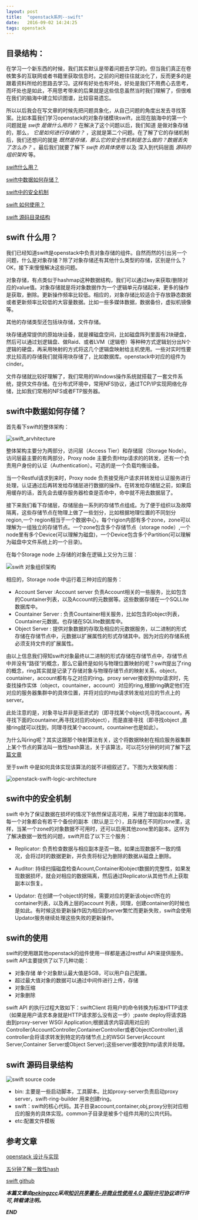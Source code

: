 ```yaml
---
layout: post
title:  "openstack系列--swift"
date:   2016-09-02 14:24:25
tags: openstack
---
```


## 目录结构：

在学习一个新东西的时候，我们其实默认是带着问题去学习的。但当我们真正在卷帙繁多的互联网或者书籍里获取信息时。之前的问题往往就淡化了，反而更多的是跟着资料所给的思路去学习。这样有好处也有坏处，好处是我们不用费心去思考，而坏处也是如此，不用思考带来的后果就是这些信息虽然当时我们理解了，但很难在我们的脑海中建立知识图谱，比较容易遗忘。

所以以后我会在写文章的时候先把问题具象化，从自己问题的角度出发去寻找答案。比如本篇我们学习openstack的对象存储模块swift，出现在脑海中的第一个问题就是 *swift 是做什么用的？* 在解决了这个问题以后，我们知道
是做对象存储的，那么， *它是如何进行存储的？* ，这就是第二个问题。在了解了它的存储机制后，我们还想问的就是 *既然是存储，那么它的安全性机制是怎么做的？数据丢失了怎么办？* 。最后我们就要了解下 *swift 的具体使用* 以及 深入到代码层面 *源码的组织架构* 等。

[swift什么用？ ](#A)

[swift中数据如何存储？ ](#B)

[swift中的安全机制](#C)

[swift 如何使用？](#D)

[swift 源码目录结构](#E)





<a name="A"></a>

## swift 什么用？
我们已经知道swift是openstack中负责对象存储的组件。自然而然的引出另一个问题，什么是对象存储？除了对象存储还有其他什么类型的存储，区别是什么？OK，接下来慢慢解决这些问题。

对象存储，有点类似于hashmap这种数据结构，我们可以通过key来获取/删除对应的value值。对象存储就是将对象数据作为一个逻辑单元存储起来，更多的操作是获取，删除。更新操作频率比较低。相应的，对象存储比较适合于存放静态数据或者更新频率比较低的大容量数据。比如一些多媒体数据，数据备份，虚拟机镜像等。

其他的存储类型还包括块存储，文件存储。

块存储通常提供的原始块设备，就是裸磁盘空间，比如磁盘阵列里面有2块硬盘，然后可以通过划逻辑盘、做Raid、或者LVM（逻辑卷）等种种方式逻辑划分出N个逻辑的硬盘，再采用映射的方式将这几个逻辑盘映射给主机使用。一些对实时性要求比较高的存储我们就得用块存储了，比如数据库。openstack中对应的组件为cinder。

文件存储就比较好理解了，我们常用的Windows操作系统就搭载了一套文件系统，提供文件存储。在分布式环境中，常用NFS协议，通过TCP/IP实现网络化存储，比如我们常用的NFS或者FTP服务器。

<a name="B"></a>

## swift中数据如何存储？

首先看下swift的整体架构：

![swift_arvhitecture](https://raw.githubusercontent.com/zhangchenchen/zhangchenchen.github.io/hexo/images/20160902-swift_architecture.jpg)

整体架构主要分为两部分，访问层（Access Tier）和存储层（Storage Node）。访问层最主要的有两部分，Proxy node 主要负责Http请求的的转发，还有一个负责用户身份的认证（Authentication）。可选的是一个负载均衡设备。

当一个Restful请求到来时，Proxy node 负责接受用户请求并转发给认证服务进行处理，认证通过后再转发给存储层进行数据的操作。在转发给存储层之前，如果启用缓存的话，首先会去缓存服务器检查是否命中，命中就不用去数据层了。

接下来我们看下存储层，存储层由一系列的存储节点组成。为了便于组织以及故障隔离，这些存储节点在物理上做了一些划分，比如根据地理位置的不同划分region,一个 region相当于一个数据中心，每个rigion内部有多个zone，zone可以理解为一组独立的存储节点。一个zone包含多个存储节点（storage node）,一个node里有多个Device(可以理解为磁盘)，一个Device包含多个Partition(可以理解为磁盘中文件系统上的一个目录)。

在每个Storage node 上存储的对象在逻辑上又分为三层：

![swift 对象组织架构](https://raw.githubusercontent.com/zhangchenchen/zhangchenchen.github.io/hexo/images/20160902swift-object-acchitectture.png)

相应的，Storage node 中运行着三种对应的服务：

 - Account Server :Account server 负责Account相关的一些服务，比如包含的Countainer列表，以及Account的元数据等。这些数据存储在一个SQLLite数据库中。
 - Countainer Server : 负责Countainer相关服务，比如包含的object列表，Countainer元数据。也存储在SQLlite数据库中。
 - Object Server : 提供对象数据的存取及相应的元数据服务，以二进制的形式存储在存储节点中，元数据以扩展属性的形式存储其中。因为对应的存储系统必须支持文件的扩展属性。

由以上信息我们得知swift对象最终以二进制的形式存储在存储节点中，存储节点中并没有“路径”的概念，那么它最终是如何与物理位置映射的呢？swift提出了ring的概念，ring其实就是记录了存储对象与物理存储节点的映射关系，object，countainer，account都有与之对应的ring。proxy server接收到http请求时，先查找操作实体（object，countainer，account）对应的ring,根据ring确定他们在对应的服务器集群中的具体位置，并将对应的http请求转发给对应的节点上的server。

此处注意的是，对象寻址并非是渐进式的（即寻找某个object先寻找account，再寻找下面的countainer,再寻找对应的object），而是直接寻找（即寻找object ,直接ring就可以找到，同理寻找某个account，countainer也是如此）。

为什么叫ring呢？其实这跟那个映射算法有关，这个将数据映射在相应服务器集群上某个节点的算法叫一致性hash算法，关于该算法，可以花5分钟的时间了解下[这篇文章](http://blog.csdn.net/cywosp/article/details/23397179)


至于swift 中是如何具体实现该算法的就不详细叙述了。下图为大致架构图：

![openstack-swift-logic-architecture](https://raw.githubusercontent.com/zhangchenchen/zhangchenchen.github.io/hexo/images/20160904-openstack-swift-logic-architecture.png)


<a name="C"></a>

## swift中的安全机制

swift 中为了保证数据在损坏的情况下依然保证高可用，采用了增加副本的策略，每一个对象都会有若干个备份的副本（默认是三个），且存储在不同的zone里，这样，当某一个zone的对象数据不可用时，还可以启用其他zone里的副本。这样为了解决数据一致性的问题，swift开启了以下三个服务：

 - Replicator: 负责检查数据与相应副本是否一致。如果出现数据不一致的情况，会将过时的数据更新，并负责将标记为删除的数据从磁盘上删除。

 - Auditor: 持续扫描磁盘检查Acount,Container和object数据的完整性，如果发现数据损坏，就会对相应的数据隔离，然后通过Replicator从其他节点上获取副本以恢复。

 - Updator: 在创建一个object的时候，需要对应的更新该object所在的container列表，以及再上层的account 列表，同理，创建container的时候也是如此。有时候这些更新操作因为相应的server繁忙而更新失败，swift会使用Updator服务继续处理这些失败的更新操作。


<a name="D"></a>

## swift的使用

swift的使用跟其他openstack的组件使用一样都是通过restful API来提供服务。swift API主要提供了以下几种功能：
 - 对象存储 单个对象默认最大值是5GB，可以用户自己配置。
 - 超过最大值对象的数据可以通过中间件进行上传，存储
 - 对象压缩
 - 对象删除

swift API 的执行过程大致如下：swiftClient 将用户的命令转换为标准HTTP请求（如果是用户请求本身就是HTTP请求那么没有这一步）;paste deploy将请求路由到proxy-server WSGI Application;根据请求内容调用对应的Controller(AccountController,ContainerController或者ObjectController),该controller会将请求转发到特定的存储节点上的WSGI Server(Account Server,Container Server或Object Server);这些server接收到http请求并处理。

<a name="E"></a>

## swift 源码目录结构

![swift source code](https://raw.githubusercontent.com/zhangchenchen/zhangchenchen.github.io/hexo/images/20160904-openstack-swift-sourcecode.jpg)

 - bin: 主要是一些启动脚本，工具脚本。比如proxy-server负责启动proxy server，swift-ring-builder 用来创建ring。
 - swift：swift的核心代码。其子目录account,container,obj,proxy分别对应相应的服务的具体实现。common子目录是被多个组件共用的公共代码。
 - etc:配置文件模板


## 参考文章

[openstack 设计与实现](https://book.douban.com/subject/26374647/)

[五分钟了解一致性hash](http://blog.csdn.net/cywosp/article/details/23397179)

[swift github](https://github.com/openstack/swift)

***本篇文章由[pekingzcc](https://zhangchenchen.github.io/)采用[知识共享署名-非商业性使用 4.0 国际许可协议](https://creativecommons.org/licenses/by-nc-sa/4.0/)进行许可,转载请注明。***


 ***END***
